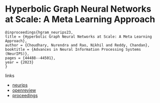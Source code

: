 # Hyperbolic Graph Neural Networks at Scale: A Meta Learning Approach

```
@inproceedings{hgram_neurips23,
title = {Hyperbolic Graph Neural Networks at Scale: A Meta Learning Approach},
author = {Choudhary, Nurendra and Rao, Nikhil and Reddy, Chandan},
booktitle = {Advances in Neural Information Processing Systems (NeurIPS)},
pages = {44488--44501},
year = {2023}
}
```

links
- [neurips](https://nips.cc/Conferences/2023/Schedule?showEvent=71615)
- [openreview](https://openreview.net/forum?id=SHVwG9yOEk)
- [proceedings](https://papers.nips.cc//paper_files/paper/2023/hash/8b6a8b010e9a266aad40a024c5976d5c-Abstract-Conference.html)
